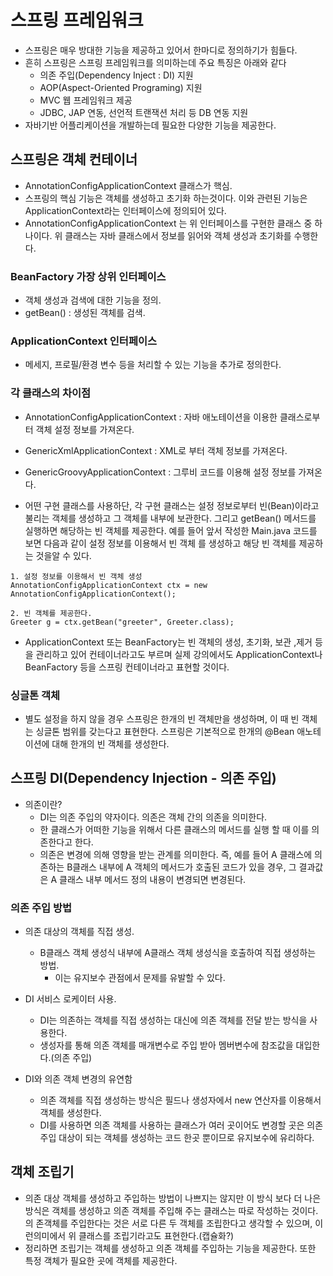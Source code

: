 # 스프링 프레임워크
- 스프링은 매우 방대한 기능을 제공하고 있어서 한마디로 정의하기가 힘들다.
- 흔히 스프링은 스프링 프레임워크를 의미하는데 주요 특징은 아래와 같다
    - 의존 주입(Dependency Inject : DI) 지원
    - AOP(Aspect-Oriented Programing) 지원
    - MVC 웹 프레임워크 제공
    - JDBC, JAP 연동, 선언적 트랜잭션 처리 등 DB 연동 지원
- 자바기반 어플리케이션을 개발하는데 필요한 다양한 기능을 제공한다.

## 스프링은 객체 컨테이너
- AnnotationConfigApplicationContext 클래스가 핵심.
- 스프링의 핵심 기능은 객체를 생성하고 초기화 하는것이다. 이와 관련된 기능은 ApplicationContext라는 인터페이스에 정의되어 있다.
- AnnotationConfigApplicationContext 는 위 인터페이스를 구현한 클래스 중 하나이다. 위 클래스는 자바 클래스에서 정보를 읽어와 객체 생성과 초기화를 수행한다.

### BeanFactory 가장 상위 인터페이스
- 객체 생성과 검색에 대한 기능을 정의.
- getBean() : 생성된 객체를 검색.

### ApplicationContext 인터페이스
- 메세지, 프로필/환경 변수 등을 처리할 수 있는 기능을 추가로 정의한다.

### 각 클래스의 차이점
- AnnotationConfigApplicationContext : 자바 애노테이션을 이용한 클래스로부터 객체 설정 정보를 가져온다.
- GenericXmlApplicationContext : XML로 부터 객체 정보를 가져온다.
- GenericGroovyApplicationContext : 그루비 코드를 이용해 설정 정보를 가져온다.

- 어떤 구현 클래스를 사용하단, 각 구현 클래스는 설정 정보로부터 빈(Bean)이라고 불리는 객체를 생성하고 그 객체를 내부에 보관한다. 그리고 getBean() 메서드를 실행하면 해당하는 빈 객체를 제공한다. 예를 들어 앞서 작성한 Main.java 코드를 보면 다음과 같이 설정 정보를 이용해서 빈 객체 를 생성하고 해당 빈 객체를 제공하는 것을알 수 있다.

```
1. 설정 정보를 이용해서 빈 객체 생성
AnnotationConfigApplicationContext ctx = new AnnotationConfigApplicationContext();

2. 빈 객체를 제공한다.
Greeter g = ctx.getBean("greeter", Greeter.class);
```

- ApplicationContext 또는 BeanFactory는 빈 객체의 생성, 초기화, 보관 ,제거 등을 관리하고 있어 컨테이너라고도 부르며 실제 강의에서도 ApplicationContext나 BeanFactory 등을 스프링 컨테이너라고 표현할 것이다.

### 싱글톤 객체
- 별도 설정을 하지 않을 경우 스프링은 한개의 빈 객체만을 생성하며, 이 때 빈 객체는 싱글톤 범위를 갖는다고 표현한다. 스프링은 기본적으로 한개의 @Bean 애노테이션에 대해 한개의 빈 객체를 생성한다.

## 스프링 DI(Dependency Injection - 의존 주입)
- 의존이란?
    - DI는 의존 주입의 약자이다. 의존은 객체 간의 의존을 의미한다.
    - 한 클래스가 어떠한 기능을 위해서 다른 클래스의 메서드를 실행 할 때 이를 의존한다고 한다.
    - 의존은 변경에 의해 영향을 받는 관계를 의미한다. 즉, 예를 들어 A 클래스에 의존하는 B클래스 내부에 A 객체의 메서드가 호출된 코드가 있을 경우, 그 결과값은 A 클래스 내부 메서드 정의 내용이 변경되면 변경된다.

### 의존 주입 방법
- 의존 대상의 객체를 직접 생성.
    - B클래스 객체 생성식 내부에 A클래스 객체 생성식을 호출하여 직접 생성하는 방법.
        - 이는 유지보수 관점에서 문제를 유발할 수 있다.

- DI 서비스 로케이터 사용.
    - DI는 의존하는 객체를 직접 생성하는 대신에 의존 객체를 전달 받는 방식을 사용한다.
    - 생성자를 통해 의존 객체를 매개변수로 주입 받아 멤버변수에 참조값을 대입한다.(의존 주입)

- DI와 의존 객체 변경의 유연함
    - 의존 객체를 직접 생성하는 방식은 필드나 생성자에서 new 연산자를 이용해서 객체를 생성한다. 
    - DI를 사용하면 의존 객체를 사용하는 클래스가 여러 곳이어도 변경할 곳은 의존 주입 대상이 되는 객체를 생성하는 코드 한곳 뿐이므로 유지보수에 유리하다.

## 객체 조립기
- 의존 대상 객체를 생성하고 주입하는 방법이 나쁘지는 않지만 이 방식 보다 더 나은 방식은 객체를 생성하고 의존 객체를 주입해 주는 클래스는 따로 작성하는 것이다. 의 존객체를 주입한다는 것은 서로 다른 두 객체를 조립한다고 생각할 수 있으며, 이런의미에서 위 클래스를 조립기라고도 표현한다.(캡슐화?)
- 정리하면 조립기는 객체를 생성하고 의존 객체를 주입하는 기능을 제공한다. 또한 특정 객체가 필요한 곳에 객체를 제공한다.